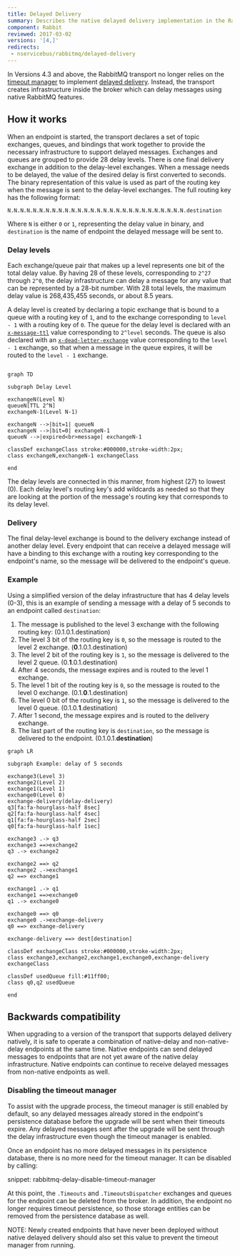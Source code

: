 ```yaml
---
title: Delayed Delivery
summary: Describes the native delayed delivery implementation in the RabbitMQ transport
component: Rabbit
reviewed: 2017-03-02
versions: '[4,]'
redirects:
 - nservicebus/rabbitmq/delayed-delivery
---
```


In Versions 4.3 and above, the RabbitMQ transport no longer relies on the [timeout manager](/nservicebus/messaging/timeout-manager.md) to implement [delayed delivery](/nservicebus/messaging/delayed-delivery.md). Instead, the transport creates infrastructure inside the broker which can delay messages using native RabbitMQ features.


## How it works

When an endpoint is started, the transport declares a set of topic exchanges, queues, and bindings that work together to provide the necessary infrastructure to support delayed messages. Exchanges and queues are grouped to provide 28 delay levels. There is one final delivery exchange in addition to the delay-level exchanges. When a message needs to be delayed, the value of the desired delay is first converted to seconds. The binary representation of this value is used as part of the routing key when the message is sent to the delay-level exchanges. The full routing key has the following format:

```
N.N.N.N.N.N.N.N.N.N.N.N.N.N.N.N.N.N.N.N.N.N.N.N.N.N.N.N.destination
```

Where `N` is either `0` or `1`, representing the delay value in binary, and `destination` is the name of endpoint the delayed message will be sent to.


### Delay levels

Each exchange/queue pair that makes up a level represents one bit of the total delay value. By having 28 of these levels, corresponding to `2^27` through `2^0`, the delay infrastructure can delay a message for any value that can be represented by a 28-bit number. With 28 total levels, the maximum delay value is 268,435,455 seconds, or about 8.5 years.

A delay level is created by declaring a topic exchange that is bound to a queue with a routing key of `1`, and to the exchange corresponding to `level - 1` with a routing key of `0`. The queue for the delay level is declared with an [`x-message-ttl`](https://www.rabbitmq.com/ttl.html) value corresponding to `2^level` seconds. The queue is also declared with an [`x-dead-letter-exchange`](https://www.rabbitmq.com/dlx.html) value corresponding to the `level - 1` exchange, so that when a message in the queue expires, it will be routed to the `level - 1` exchange.

```mermaid

graph TD

subgraph Delay Level

exchangeN(Level N)
queueN[TTL 2^N]
exchangeN-1(Level N-1)

exchangeN -->|bit=1| queueN
exchangeN -->|bit=0| exchangeN-1
queueN -->|expired<br>message| exchangeN-1

classDef exchangeClass stroke:#000000,stroke-width:2px;
class exchangeN,exchangeN-1 exchangeClass

end
```

The delay levels are connected in this manner, from highest (27) to lowest (0). Each delay level's routing key's add wildcards as needed so that they are looking at the portion of the message's routing key that corresponds to its delay level.


### Delivery

The final delay-level exchange is bound to the delivery exchange instead of another delay level. Every endpoint that can receive a delayed message will have a binding to this exchange with a routing key corresponding to the endpoint's name, so the message will be delivered to the endpoint's queue.


### Example

Using a simplified version of the delay infrastructure that has 4 delay levels (0-3), this is an example of sending a message with a delay of 5 seconds to an endpoint called `destination`:

 1. The message is published to the level 3 exchange with the following routing key: (0.1.0.1.destination)
 1. The level 3 bit of the routing key is `0`, so the message is routed to the level 2 exchange. (**0**.1.0.1.destination)
 1. The level 2 bit of the routing key is `1`, so the message is delivered to the level 2 queue. (0.**1**.0.1.destination)
 1. After 4 seconds, the message expires and is routed to the level 1 exchange.
 1. The level 1 bit of the routing key is `0`, so the message is routed to the level 0 exchange. (0.1.**0**.1.destination)
 1. The level 0 bit of the routing key is `1`, so the message is delivered to the level 0 queue. (0.1.0.**1**.destination)
 1. After 1 second, the message expires and is routed to the delivery exchange.
 1. The last part of the routing key is `destination`, so the message is delivered to the endpoint. (0.1.0.1.**destination**)

```mermaid
graph LR

subgraph Example: delay of 5 seconds

exchange3(Level 3)
exchange2(Level 2)
exchange1(Level 1)
exchange0(Level 0)
exchange-delivery(delay-delivery)
q3[fa:fa-hourglass-half 8sec]
q2[fa:fa-hourglass-half 4sec]
q1[fa:fa-hourglass-half 2sec]
q0[fa:fa-hourglass-half 1sec]

exchange3 .-> q3
exchange3 ==>exchange2
q3 .-> exchange2

exchange2 ==> q2
exchange2 .->exchange1
q2 ==> exchange1

exchange1 .-> q1
exchange1 ==>exchange0
q1 .-> exchange0

exchange0 ==> q0
exchange0 .->exchange-delivery
q0 ==> exchange-delivery

exchange-delivery ==> dest[destination]

classDef exchangeClass stroke:#000000,stroke-width:2px;
class exchange3,exchange2,exchange1,exchange0,exchange-delivery exchangeClass

classDef usedQueue fill:#11ff00;
class q0,q2 usedQueue

end
```


## Backwards compatibility

When upgrading to a version of the transport that supports delayed delivery natively, it is safe to operate a combination of native-delay and non-native-delay endpoints at the same time. Native endpoints can send delayed messages to endpoints that are not yet aware of the native delay infrastructure. Native endpoints can continue to receive delayed messages from non-native endpoints as well.


### Disabling the timeout manager

To assist with the upgrade process, the timeout manager is still enabled by default, so any delayed messages already stored in the endpoint's persistence database before the upgrade will be sent when their timeouts expire. Any delayed messages sent after the upgrade will be sent through the delay infrastructure even though the timeout manager is enabled.

Once an endpoint has no more delayed messages in its persistence database, there is no more need for the timeout manager. It can be disabled by calling:

snippet: rabbitmq-delay-disable-timeout-manager

At this point, the `.Timeouts` and `.TimeoutsDispatcher` exchanges and queues for the endpoint can be deleted from the broker. In addition, the endpoint no longer requires timeout persistence, so those storage entities can be removed from the persistence database as well.

NOTE: Newly created endpoints that have never been deployed without native delayed delivery should also set this value to prevent the timeout manager from running.